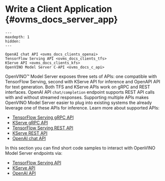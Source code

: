 # Write a Client Application {#ovms_docs_server_app}

```{toctree}
---
maxdepth: 1
hidden:
---

OpenAI chat API <ovms_docs_clients_openai>
TensorFlow Serving API <ovms_docs_clients_tfs>
KServe API <ovms_docs_clients_kfs>
OpenVINO Model Server C-API <ovms_docs_c_api>
```

OpenVINO&trade; Model Server exposes three sets of APIs: one compatible with TensorFlow Serving, second with KServe API for inference and OpenAPI API for text generation. Both TFS and KServe APIs work on gRPC and REST interfaces.
OpenAI API `chat/completion` endpoint supports REST API calls with and without streamed responses.
 Supporting multiple APIs makes OpenVINO Model Server easier to plug into existing systems the already leverage one of these APIs for inference. Learn more about supported APIs:

- [TensorFlow Serving gRPC API](./model_server_grpc_api_tfs.md)
- [KServe gRPC API](./model_server_grpc_api_kfs.md)
- [TensorFlow Serving REST API](./model_server_rest_api_tfs.md)
- [KServe REST API](./model_server_rest_api_kfs.md)
- [OpenAI chat API](./model_server_rest_api_chat.md)

In this section you can find short code samples to interact with OpenVINO Model Server endpoints via:
- [TensorFlow Serving API](./clients_tfs.md)
- [KServe API](./clients_kfs.md)
- [OpenAI API](./clients_openai.md)
